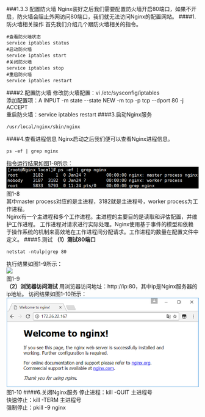 ###1.3.3 配置防火墙
Nginx装好之后我们需要配置防火墙开启80端口，如果不开启，防火墙会阻止外网访问80端口，我们就无法访问Nginx的配置网站。
####1.防火墙相关操作
首先我们介绍几个跟防火墙相关的指令。
```
#查看防火墙状态
service iptables status
#启动防火墙
service iptables start
#关闭防火墙
service iptables stop
#重启防火墙
service iptables restart 
```
####2.配置防火墙
修改防火墙配置：vi /etc/sysconfig/iptables  
添加配置项：A INPUT -m state --state NEW -m tcp -p tcp --dport 80 -j ACCEPT  
重启防火墙：service iptables restart 
####3.启动Nginx服务
```
/usr/local/nginx/sbin/nginx
```
####4.查看进程信息
Nginx启动之后我们便可以查看Nginx进程信息。
```
ps -ef | grep nginx
```
指令运行结果如图1-8所示：
![](/assets/QQ截图20180129113819.png)  
图1-8  
其中master process对应的是主进程，3182就是主进程号，worker process为工作进程。  
Nginx有一个主进程和多个工作进程。主进程的主要目的是读取和评估配置，并维护工作进程。 工作进程对请求进行实际处理。Nginx使用基于事件的模型和依赖于操作系统的机制来高效地在工作进程间分配请求。工作进程的数量在配置文件中定义。
####5.测试
**（1）测试80端口**
```
netstat -ntulp|grep 80
```
执行结果如图1-9所示：  
![](/assets/微信截图_20180123100114.png)  
图1-9    
**（2）浏览器访问测试**
用浏览器访问地址：http://ip:80，其中ip是Nginx服务器的ip地址。
访问结果如图1-10所示：  
![](/assets/微信截图_20180205104456.png)  
图1-10
####6.关闭Nginx服务
停止进程：kill -QUIT 主进程号  
快速停止：kill -TERM 主进程号  
强制停止：pkill -9 nginx